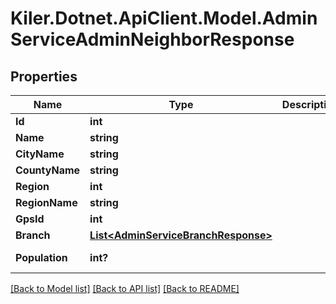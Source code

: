 # Kiler.Dotnet.ApiClient.Model.AdminServiceAdminNeighborResponse

## Properties

Name | Type | Description | Notes
------------ | ------------- | ------------- | -------------
**Id** | **int** |  | [optional] 
**Name** | **string** |  | [optional] 
**CityName** | **string** |  | [optional] 
**CountyName** | **string** |  | [optional] 
**Region** | **int** |  | [optional] 
**RegionName** | **string** |  | [optional] 
**GpsId** | **int** |  | [optional] 
**Branch** | [**List&lt;AdminServiceBranchResponse&gt;**](AdminServiceBranchResponse.md) |  | [optional] 
**Population** | **int?** |  | [optional] [readonly] 

[[Back to Model list]](../README.md#documentation-for-models) [[Back to API list]](../README.md#documentation-for-api-endpoints) [[Back to README]](../README.md)

